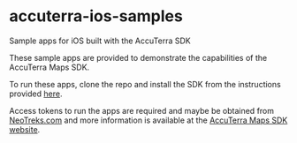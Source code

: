 # accuterra-ios-samples
Sample apps for iOS built with the AccuTerra SDK

These sample apps are provided to demonstrate the capabilities of the AccuTerra Maps SDK. 

To run these apps, clone the repo and install the SDK from the instructions provided [here](https://sdk.accuterra.com/develop/ios-sdk-home/ios-getting-started/).

Access tokens to run the apps are required and maybe be obtained from [NeoTreks.com](mailto:austin@neotreks.com) and more information is available at the [AccuTerra Maps SDK website](http://sdk.accuterra.com).
